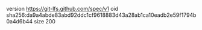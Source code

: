 version https://git-lfs.github.com/spec/v1
oid sha256:da9a4abde83abd92ddc1cf9618883d43a28ab1ca10eadb2e59f1794b0a4d6b44
size 200
